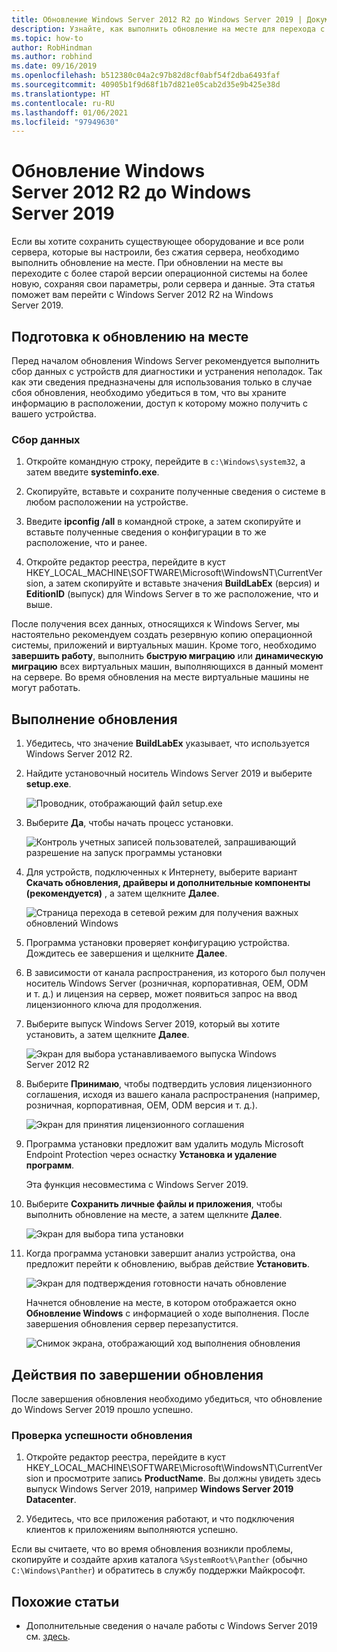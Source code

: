 ```yaml
---
title: Обновление Windows Server 2012 R2 до Windows Server 2019 | Документация Майкрософт
description: Узнайте, как выполнить обновление на месте для перехода с Windows Server 2012 R2 на Windows Server 2019.
ms.topic: how-to
author: RobHindman
ms.author: robhind
ms.date: 09/16/2019
ms.openlocfilehash: b512380c04a2c97b82d8cf0abf54f2dba6493faf
ms.sourcegitcommit: 40905b1f9d68f1b7d821e05cab2d35e9b425e38d
ms.translationtype: HT
ms.contentlocale: ru-RU
ms.lasthandoff: 01/06/2021
ms.locfileid: "97949630"
---
```

# <a name="upgrade-windows-server-2012-r2-to-windows-server-2019"></a>Обновление Windows Server 2012 R2 до Windows Server 2019

Если вы хотите сохранить существующее оборудование и все роли сервера, которые вы настроили, без сжатия сервера, необходимо выполнить обновление на месте. При обновлении на месте вы переходите с более старой версии операционной системы на более новую, сохраняя свои параметры, роли сервера и данные. Эта статья поможет вам перейти с Windows Server 2012 R2 на Windows Server 2019.

## <a name="before-you-begin-your-in-place-upgrade"></a>Подготовка к обновлению на месте

Перед началом обновления Windows Server рекомендуется выполнить сбор данных с устройств для диагностики и устранения неполадок. Так как эти сведения предназначены для использования только в случае сбоя обновления, необходимо убедиться в том, что вы храните информацию в расположении, доступ к которому можно получить с вашего устройства.

### <a name="to-collect-your-info"></a>Сбор данных

1. Откройте командную строку, перейдите в `c:\Windows\system32`, а затем введите **systeminfo.exe**.

2. Скопируйте, вставьте и сохраните полученные сведения о системе в любом расположении на устройстве.

3. Введите **ipconfig /all** в командной строке, а затем скопируйте и вставьте полученные сведения о конфигурации в то же расположение, что и ранее.

4. Откройте редактор реестра, перейдите в куст HKEY_LOCAL_MACHINE\SOFTWARE\Microsoft\WindowsNT\CurrentVersion, а затем скопируйте и вставьте значения **BuildLabEx** (версия) и **EditionID** (выпуск) для Windows Server в то же расположение, что и выше.

После получения всех данных, относящихся к Windows Server, мы настоятельно рекомендуем создать резервную копию операционной системы, приложений и виртуальных машин. Кроме того, необходимо **завершить работу**, выполнить **быструю миграцию** или **динамическую миграцию** всех виртуальных машин, выполняющихся в данный момент на сервере. Во время обновления на месте виртуальные машины не могут работать.

## <a name="to-perform-the-upgrade"></a>Выполнение обновления

1. Убедитесь, что значение **BuildLabEx** указывает, что используется Windows Server 2012 R2.

2. Найдите установочный носитель Windows Server 2019 и выберите **setup.exe**.

    ![Проводник, отображающий файл setup.exe](media/upgrade-2012r2-2019/setup-2019.png)

3. Выберите **Да**, чтобы начать процесс установки.

    ![Контроль учетных записей пользователей, запрашивающий разрешение на запуск программы установки](media/upgrade-2012r2-2019/start-setup-uac-box.png)

4. Для устройств, подключенных к Интернету, выберите вариант **Скачать обновления, драйверы и дополнительные компоненты (рекомендуется)** , а затем щелкните **Далее**.

    ![Страница перехода в сетевой режим для получения важных обновлений Windows](media/upgrade-2012r2-2019/online-updates-win-setup.png)

5. Программа установки проверяет конфигурацию устройства. Дождитесь ее завершения и щелкните **Далее**.

6. В зависимости от канала распространения, из которого был получен носитель Windows Server (розничная, корпоративная, OEM, ODM и т. д.) и лицензия на сервер, может появиться запрос на ввод лицензионного ключа для продолжения.

7. Выберите выпуск Windows Server 2019, который вы хотите установить, а затем щелкните **Далее**.

    ![Экран для выбора устанавливаемого выпуска Windows Server 2012 R2](media/upgrade-2012r2-2019/select-os-edition.png)

8. Выберите **Принимаю**, чтобы подтвердить условия лицензионного соглашения, исходя из вашего канала распространения (например, розничная, корпоративная, OEM, ODM версия и т. д.).

    ![Экран для принятия лицензионного соглашения](media/upgrade-2012r2-2019/license-terms.png)

9. Программа установки предложит вам удалить модуль Microsoft Endpoint Protection через оснастку **Установка и удаление программ**.

    Эта функция несовместима с Windows Server 2019.

10. Выберите **Сохранить личные файлы и приложения**, чтобы выполнить обновление на месте, а затем щелкните **Далее**.

    ![Экран для выбора типа установки](media/upgrade-2012r2-2019/choose-install-upgrade.png)

11. Когда программа установки завершит анализ устройства, она предложит перейти к обновлению, выбрав действие **Установить**.

    ![Экран для подтверждения готовности начать обновление](media/upgrade-2012r2-2019/ready-to-install.png)

    Начнется обновление на месте, в котором отображается окно **Обновление Windows** с информацией о ходе выполнения. После завершения обновления сервер перезапустится.

    ![Снимок экрана, отображающий ход выполнения обновления](media/upgrade-2012r2-2019/upgrading-windows-with-progress.png)

## <a name="after-your-upgrade-is-done"></a>Действия по завершении обновления

После завершения обновления необходимо убедиться, что обновление до Windows Server 2019 прошло успешно.

### <a name="to-make-sure-your-upgrade-was-successful"></a>Проверка успешности обновления

1. Откройте редактор реестра, перейдите в куст HKEY_LOCAL_MACHINE\SOFTWARE\Microsoft\WindowsNT\CurrentVersion и просмотрите запись **ProductName**. Вы должны увидеть здесь выпуск Windows Server 2019, например **Windows Server 2019 Datacenter**.

2. Убедитесь, что все приложения работают, и что подключения клиентов к приложениям выполняются успешно.

Если вы считаете, что во время обновления возникли проблемы, скопируйте и создайте архив каталога `%SystemRoot%\Panther` (обычно `C:\Windows\Panther`) и обратитесь в службу поддержки Майкрософт.

## <a name="related-articles"></a>Похожие статьи

- Дополнительные сведения о начале работы с Windows Server 2019 см. [здесь](../get-started-19/get-started-19.md).